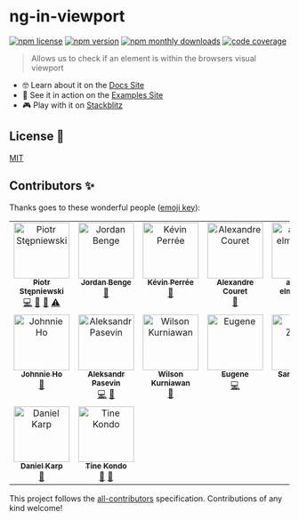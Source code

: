 # ng-in-viewport

[![npm license][npm-badge-license]][npm-badge-url]
[![npm version][npm-badge-version]][npm-badge-url]
[![npm monthly downloads][npm-badge-downloads]][npm-badge-url]
[![code coverage][codecov-badge]][codecov-badge-url]

> Allows us to check if an element is within the browsers visual viewport

- 🤓 Learn about it on the [Docs Site][lib-docs]
- 🚀 See it in action on the [Examples Site][example-app]
- 🎮 Play with it on [Stackblitz][example-app-embed]

## License 📝

[MIT](https://github.com/k3nsei/ng-in-viewport/blob/stable/LICENSE)

## Contributors ✨

Thanks goes to these wonderful people ([emoji key](https://allcontributors.org/docs/en/emoji-key)):

<!-- ALL-CONTRIBUTORS-LIST:START - Do not remove or modify this section -->
<!-- prettier-ignore-start -->
<!-- markdownlint-disable -->
<table>
  <tbody>
    <tr>
      <td align="center" valign="top" width="14.28%"><a href="https://github.com/k3nsei"><img src="https://avatars2.githubusercontent.com/u/190422?v=4?s=100" width="100px;" alt="Piotr Stępniewski"/><br /><sub><b>Piotr Stępniewski</b></sub></a><br /><a href="https://github.com/k3nsei/ng-in-viewport/commits?author=k3nsei" title="Code">💻</a> <a href="https://github.com/k3nsei/ng-in-viewport/commits?author=k3nsei" title="Documentation">📖</a> <a href="https://github.com/k3nsei/ng-in-viewport/pulls?q=is%3Apr+reviewed-by%3Ak3nsei" title="Reviewed Pull Requests">👀</a> <a href="https://github.com/k3nsei/ng-in-viewport/commits?author=k3nsei" title="Tests">⚠️</a></td>
      <td align="center" valign="top" width="14.28%"><a href="https://github.com/Bengejd"><img src="https://avatars3.githubusercontent.com/u/11723093?v=4?s=100" width="100px;" alt="Jordan Benge"/><br /><sub><b>Jordan Benge</b></sub></a><br /><a href="#blog-Bengejd" title="Blogposts">📝</a></td>
      <td align="center" valign="top" width="14.28%"><a href="https://github.com/numerized"><img src="https://avatars1.githubusercontent.com/u/166829?v=4?s=100" width="100px;" alt="Kévin Perrée"/><br /><sub><b>Kévin Perrée</b></sub></a><br /><a href="https://github.com/k3nsei/ng-in-viewport/issues?q=author%3Anumerized" title="Bug reports">🐛</a></td>
      <td align="center" valign="top" width="14.28%"><a href="https://github.com/OzoTek"><img src="https://avatars3.githubusercontent.com/u/6436053?v=4?s=100" width="100px;" alt="Alexandre Couret"/><br /><sub><b>Alexandre Couret</b></sub></a><br /><a href="https://github.com/k3nsei/ng-in-viewport/issues?q=author%3AOzoTek" title="Bug reports">🐛</a></td>
      <td align="center" valign="top" width="14.28%"><a href="https://github.com/anwar-elmawardy"><img src="https://avatars0.githubusercontent.com/u/23740710?v=4?s=100" width="100px;" alt="anwar-elmawardy"/><br /><sub><b>anwar-elmawardy</b></sub></a><br /><a href="https://github.com/k3nsei/ng-in-viewport/issues?q=author%3Aanwar-elmawardy" title="Bug reports">🐛</a></td>
      <td align="center" valign="top" width="14.28%"><a href="https://github.com/jwillebrands"><img src="https://avatars0.githubusercontent.com/u/8925?v=4?s=100" width="100px;" alt="Jan-Willem Willebrands"/><br /><sub><b>Jan-Willem Willebrands</b></sub></a><br /><a href="https://github.com/k3nsei/ng-in-viewport/issues?q=author%3Ajwillebrands" title="Bug reports">🐛</a></td>
      <td align="center" valign="top" width="14.28%"><a href="https://github.com/CSchulz"><img src="https://avatars2.githubusercontent.com/u/1520593?v=4?s=100" width="100px;" alt="CSchulz "/><br /><sub><b>CSchulz </b></sub></a><br /><a href="https://github.com/k3nsei/ng-in-viewport/issues?q=author%3ACSchulz" title="Bug reports">🐛</a></td>
    </tr>
    <tr>
      <td align="center" valign="top" width="14.28%"><a href="https://github.com/Silvest89"><img src="https://avatars2.githubusercontent.com/u/2388338?v=4?s=100" width="100px;" alt="Johnnie Ho"/><br /><sub><b>Johnnie Ho</b></sub></a><br /><a href="https://github.com/k3nsei/ng-in-viewport/issues?q=author%3ASilvest89" title="Bug reports">🐛</a></td>
      <td align="center" valign="top" width="14.28%"><a href="https://github.com/pasevin"><img src="https://avatars2.githubusercontent.com/u/1058469?v=4?s=100" width="100px;" alt="Aleksandr Pasevin"/><br /><sub><b>Aleksandr Pasevin</b></sub></a><br /><a href="https://github.com/k3nsei/ng-in-viewport/commits?author=pasevin" title="Code">💻</a> <a href="https://github.com/k3nsei/ng-in-viewport/issues?q=author%3Apasevin" title="Bug reports">🐛</a></td>
      <td align="center" valign="top" width="14.28%"><a href="https://github.com/wkurniawan07"><img src="https://avatars2.githubusercontent.com/u/7261051?v=4?s=100" width="100px;" alt="Wilson Kurniawan"/><br /><sub><b>Wilson Kurniawan</b></sub></a><br /><a href="https://github.com/k3nsei/ng-in-viewport/issues?q=author%3Awkurniawan07" title="Bug reports">🐛</a></td>
      <td align="center" valign="top" width="14.28%"><a href="https://github.com/basters"><img src="https://avatars0.githubusercontent.com/u/17099950?v=4?s=100" width="100px;" alt="Eugene"/><br /><sub><b>Eugene</b></sub></a><br /><a href="https://github.com/k3nsei/ng-in-viewport/commits?author=basters" title="Code">💻</a></td>
      <td align="center" valign="top" width="14.28%"><a href="https://github.com/samizarraa"><img src="https://avatars3.githubusercontent.com/u/20872538?v=4?s=100" width="100px;" alt="Sami Zarraa"/><br /><sub><b>Sami Zarraa</b></sub></a><br /><a href="https://github.com/k3nsei/ng-in-viewport/issues?q=author%3Asamizarraa" title="Bug reports">🐛</a></td>
      <td align="center" valign="top" width="14.28%"><a href="https://github.com/Jonnyprof"><img src="https://avatars.githubusercontent.com/u/9952131?v=4?s=100" width="100px;" alt="JordiJS"/><br /><sub><b>JordiJS</b></sub></a><br /><a href="https://github.com/k3nsei/ng-in-viewport/issues?q=author%3AJonnyprof" title="Bug reports">🐛</a></td>
      <td align="center" valign="top" width="14.28%"><a href="https://github.com/mpschaeuble"><img src="https://avatars.githubusercontent.com/u/18322360?v=4?s=100" width="100px;" alt="mpschaeuble"/><br /><sub><b>mpschaeuble</b></sub></a><br /><a href="https://github.com/k3nsei/ng-in-viewport/issues?q=author%3Ampschaeuble" title="Bug reports">🐛</a></td>
    </tr>
    <tr>
      <td align="center" valign="top" width="14.28%"><a href="https://github.com/karptonite"><img src="https://avatars.githubusercontent.com/u/132278?v=4?s=100" width="100px;" alt="Daniel Karp"/><br /><sub><b>Daniel Karp</b></sub></a><br /><a href="https://github.com/k3nsei/ng-in-viewport/issues?q=author%3Akarptonite" title="Bug reports">🐛</a></td>
      <td align="center" valign="top" width="14.28%"><a href="https://github.com/tinesoft"><img src="https://avatars.githubusercontent.com/u/4053092?v=4?s=100" width="100px;" alt="Tine Kondo"/><br /><sub><b>Tine Kondo</b></sub></a><br /><a href="#ideas-tinesoft" title="Ideas, Planning, & Feedback">🤔</a> <a href="https://github.com/k3nsei/ng-in-viewport/pulls?q=is%3Apr+reviewed-by%3Atinesoft" title="Reviewed Pull Requests">👀</a></td>
    </tr>
  </tbody>
</table>

<!-- markdownlint-restore -->
<!-- prettier-ignore-end -->

<!-- ALL-CONTRIBUTORS-LIST:END -->

This project follows the [all-contributors][all-contributors-url] specification. Contributions of any kind welcome!

<!-- LINKS-DEFINITIONS-LIST:START -->
<!-- prettier-ignore-start -->
<!-- markdownlint-disable -->

[npm-badge-version]: https://img.shields.io/npm/v/ng-in-viewport?style=flat-square
[npm-badge-license]: https://img.shields.io/npm/l/ng-in-viewport?style=flat-square
[npm-badge-downloads]: https://img.shields.io/npm/dm/ng-in-viewport?style=flat-square
[npm-badge-url]: https://www.npmjs.com/package/ng-in-viewport
[codecov-badge]: https://img.shields.io/codecov/c/github/k3nsei/ng-in-viewport/develop?logo=codecov&style=flat-square
[codecov-badge-url]: https://codecov.io/gh/k3nsei/ng-in-viewport
[lib-docs]: https://k3nsei.gitbook.io/ng-in-viewport/
[example-app]: https://ng-in-viewport-k3nsei.vercel.app/
[example-app-embed]: https://stackblitz.com/edit/ng-in-viewport-example?embed=1&file=src/main.ts
[all-contributors-url]: https://github.com/all-contributors/all-contributors

<!-- markdownlint-restore -->
<!-- prettier-ignore-end -->

<!-- LINKS-DEFINITIONS-LIST:END -->
